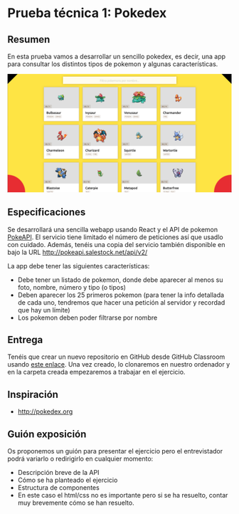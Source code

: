 # Prueba técnica 1: Pokedex


## Resumen

En esta prueba vamos a desarrollar un sencillo pokedex, es decir, una app para consultar los distintos tipos de pokemon y algunas características.

![Pokedex](assets/pokedex.png)

## Especificaciones

Se desarrollará una sencilla webapp usando React y el API de pokemon [PokeAPI](https://pokeapi.co/). El servicio tiene limitado el número de peticiones así que usadlo con cuidado. Además, tenéis una copia del servicio también disponible en bajo la URL http://pokeapi.salestock.net/api/v2/

La app debe tener las siguientes características:
- Debe tener un listado de pokemon, donde debe aparecer al menos su foto, nombre, número y tipo (o tipos)
- Deben aparecer los 25 primeros pokemon (para tener la info detallada de cada uno, tendremos que hacer una petición al servidor y recordad que hay un límite)
- Los pokemon deben poder filtrarse por nombre

## Entrega

Tenéis que crear un nuevo repositorio en GitHub desde GitHub Classroom usando [este enlace](https://classroom.github.com/a/4ciAYfBU). Una vez creado, lo clonaremos en nuestro ordenador y en la carpeta creada empezaremos a trabajar en el ejercicio.

## Inspiración

- http://pokedex.org

## Guión exposición
Os proponemos un guión para presentar el ejercicio pero el entrevistador podrá variarlo o redirigirlo en cualquier momento:
- Descripción breve de la API
- Cómo se ha planteado el ejercicio
- Estructura de componentes
- En este caso el html/css no es importante pero si se ha resuelto, contar muy brevemente cómo se han resuelto.
